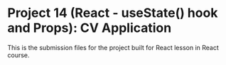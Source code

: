 # Project 14 (React - useState() hook and Props): CV Application

This is the submission files for the project built for React lesson in React course.
